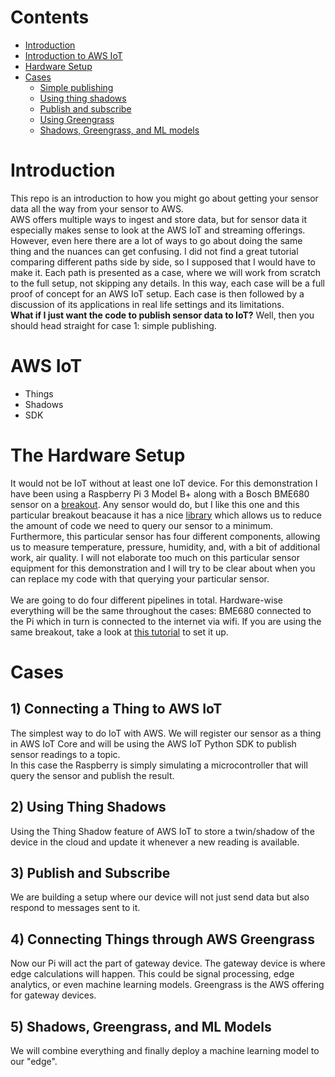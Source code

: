 # Contents
* [Introduction](https://github.com/AnHosu/iot_poc#introduction)
* [Introduction to AWS IoT](https://github.com/AnHosu/iot_poc#aws-iot)
* [Hardware Setup](https://github.com/AnHosu/iot_poc#the-hardware-setup)
* [Cases](https://github.com/AnHosu/iot_poc#case-setups)
    * [Simple publishing](https://github.com/AnHosu/iot_poc#1-connecting-a-thing-to-aws-iot)
    * [Using thing shadows](https://github.com/AnHosu/iot_poc#2-using-thing-shadows)
    * [Publish and subscribe](https://github.com/AnHosu/iot_poc#3-publish-and-subscribe)
    * [Using Greengrass](https://github.com/AnHosu/iot_poc#4-connecting-things-through-aws-greengrass)
    * [Shadows, Greengrass, and ML models](https://github.com/AnHosu/iot_poc#5-connecting-things-through-aws-greengrass)

# Introduction
This repo is an introduction to how you might go about getting your sensor data all the way from your sensor to AWS.<br>
AWS offers multiple ways to ingest and store data, but for sensor data it especially makes sense to look at the AWS IoT and streaming offerings. However, even here there are a lot of ways to go about doing the same thing and the nuances can get confusing. I did not find a great tutorial comparing different paths side by side, so I supposed that I would have to make it. Each path is presented as a case, where we will work from scratch to the full setup, not skipping any details. In this way, each case will be a full proof of concept for an AWS IoT setup. Each case is then followed by a discussion of its applications in real life settings and its limitations.<br>
**What if I just want the code to publish sensor data to IoT?** Well, then you should head straight for case 1: simple publishing.
# AWS IoT
* Things
* Shadows
* SDK
# The Hardware Setup
It would not be IoT without at least one IoT device. For this demonstration I have been using a Raspberry Pi 3 Model B+ along with a Bosch BME680 sensor on a [breakout](https://shop.pimoroni.com/products/bme680-breakout "Pimoroni BME680 breakout"). Any sensor would do, but I like this one and this particular breakout beacause it has a nice [library](https://github.com/pimoroni/bme680-python "Pimoroni BME680 library") which allows us to reduce the amount of code we need to query our sensor to a minimum. Furthermore, this particular sensor has four different components, allowing us to measure temperature, pressure, humidity, and, with a bit of additional work, air quality. I will not elaborate too much on this particular sensor equipment for this demonstration and I will try to be clear about when you can replace my code with that querying your particular sensor.<br><br>
We are going to do four different pipelines in total. Hardware-wise everything will be the same throughout the cases: BME680 connected to the Pi which in turn is connected to the internet via wifi. If you are using the same breakout, take a look at [this tutorial](https://learn.pimoroni.com/tutorial/sandyj/getting-started-with-bme680-breakout "BME680 tutorial") to set it up.
# Cases
## 1) Connecting a Thing to AWS IoT
The simplest way to do IoT with AWS. We will register our sensor as a thing in AWS IoT Core and will be using the AWS IoT Python SDK to publish sensor readings to a topic.<br>
In this case the Raspberry is simply simulating a microcontroller that will query the sensor and publish the result.
## 2) Using Thing Shadows
Using the Thing Shadow feature of AWS IoT to store a twin/shadow of the device in the cloud and update it whenever a new reading is available.
## 3) Publish and Subscribe
We are building a setup where our device will not just send data but also respond to messages sent to it.
## 4) Connecting Things through AWS Greengrass
Now our Pi will act the part of gateway device. The gateway device is where edge calculations will happen. This could be signal processing, edge analytics, or even machine learning models. Greengrass is the AWS offering for gateway devices.
## 5) Shadows, Greengrass, and ML Models
We will combine everything and finally deploy a machine learning model to our "edge".